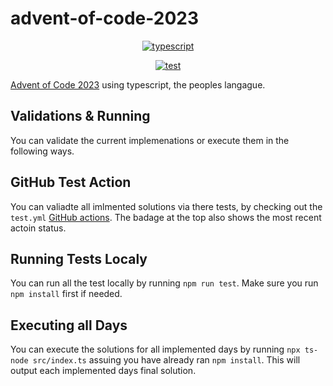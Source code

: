 # advent-of-code-2023

<p align="center">
  <!-- First Row - TypeScript Badge -->
  <a href="https://github.com/Envoy-VC/awesome-badges">
    <img src="https://img.shields.io/badge/TypeScript-007ACC?style=for-the-badge&logo=typescript&logoColor=white" alt="typescript"/>
  </a>
</p>

<p align="center">
  <!-- Second Row - Other Badges -->
  <a href="https://github.com/daveved/advent-of-code-2023/actions/workflows/test.yml">
    <img src="https://github.com/daveved/advent-of-code-2023/actions/workflows/test.yml/badge.svg" alt="test"/>
  </a>
</p>

[Advent of Code 2023](https://adventofcode.com/2023) using typescript, the peoples langague.

## Validations & Running

You can validate the current implemenations or execute them in the following ways.

## GitHub Test Action

You can valiadte all imlmented solutions via there tests, by checking out the `test.yml` [GitHub actions](https://github.com/DaveVED/advent-of-code-2023/actions). The badage at the top also shows the most recent actoin status.

## Running Tests Localy

You can run all the test locally by running `npm run test`. Make sure you run `npm install` first if needed.

## Executing all Days

You can execute the solutions for all implemented days by running `npx ts-node src/index.ts` assuing you have already ran `npm install`. This will output each implemented days final solution.
